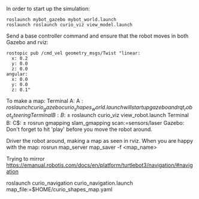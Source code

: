 In order to start up the simulation:
```
roslaunch mybot_gazebo mybot_world.launch
roslaunch roslaunch curio_viz view_model.launch
```

Send a base controller command and ensure that the robot moves in both Gazebo and rviz:
```
rostopic pub /cmd_vel geometry_msgs/Twist "linear:
  x: 0.2
  y: 0.0
  z: 0.0
angular:
  x: 0.0
  y: 0.0
  z: 0.1"
```

To make a map:
Terminal A: 
A$: roslaunch curio_gazebo curio_shapes_world.launch 
will start up gazebo and rqt_robot_steering
Terminal B:
B$: ± roslaunch curio_viz view_robot.launch 
Terminal B:
C$: ± rosrun gmapping slam_gmapping scan:=sensors/laser
Gazebo:
 Don't forget to hit 'play' before you move the robot around.

Driver the robot around, making a map as seen in rviz.  When you are happy with the map:
 rosrun map_server map_saver -f <map_name>



Trying to mirror https://emanual.robotis.com/docs/en/platform/turtlebot3/navigation/#navigation

roslaunch curio_navigation curio_navigation.launch map_file:=$HOME/curio_shapes_map.yaml
